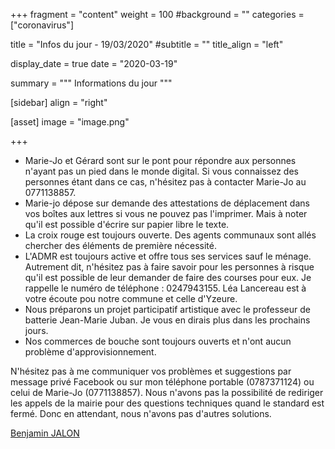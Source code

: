 +++
fragment = "content"
weight = 100
#background = ""
categories = ["coronavirus"]

title = "Infos du jour - 19/03/2020"
#subtitle = ""
title_align = "left"

display_date = true
date = "2020-03-19"

summary = """
Informations du jour
"""
    
[sidebar]
  align = "right"

[asset]
  image = "image.png"
  
+++

* Marie-Jo et Gérard sont sur le pont pour répondre aux personnes n'ayant pas un pied dans le monde digital. Si vous connaissez des personnes étant dans ce cas, n'hésitez pas à contacter Marie-Jo au 0771138857.
* Marie-jo dépose sur demande des attestations de déplacement dans vos boîtes aux lettres si vous ne pouvez pas l'imprimer. Mais à noter qu'il est possible d'écrire sur papier libre le texte.
* La croix rouge est toujours ouverte. Des agents communaux sont allés chercher des éléments de première nécessité.
* L'ADMR est toujours active et offre tous ses services sauf le ménage. Autrement dit, n'hésitez pas à faire savoir pour les personnes à risque qu'il est possible de leur demander de faire des courses pour eux. Je rappelle le numéro de téléphone : 0247943155. Léa Lancereau est à votre écoute pou notre commune et celle d'Yzeure.
* Nous préparons un projet participatif artistique avec le professeur de batterie Jean-Marie Juban. Je vous en dirais plus dans les prochains jours.
* Nos commerces de bouche sont toujours ouverts et n'ont aucun problème d'approvisionnement.

N'hésitez pas à me communiquer vos problèmes et suggestions par message privé Facebook ou sur mon téléphone portable (0787371124) ou celui de Marie-Jo (0771138857). Nous n'avons pas la possibilité de rediriger les appels de la mairie pour des questions techniques quand le standard est fermé. Donc en attendant, nous n'avons pas d'autres solutions.

<a href="mailto:bjalon@qastia.com">Benjamin JALON</a>
